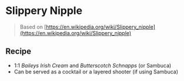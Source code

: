 <!-- Do not modify sections with "AUTO-*". They are updated by make.py -->

# Slippery Nipple

> Based on [https://en.wikipedia.org/wiki/Slippery_nipple](https://en.wikipedia.org/wiki/Slippery_nipple)

<!-- rating=4; (User can specify rating on scale of 1-5) -->
<!-- AUTO-UserRating -->
<!-- /AUTO-UserRating -->

<!-- name_image=that_butterscotch_drink.jpeg; (User can specify image name) -->
<!-- AUTO-Image -->
<!-- /AUTO-Image -->

## Recipe

* 1:1 *Baileys Irish Cream* and *Butterscotch Schnapps* (or Sambuca)
* Can be served as a cocktail or a layered shooter (if using Sambuca)
